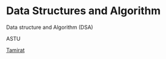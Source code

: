 # Data Structures and Algorithm
Data structure and Algorithm (DSA) 
<p>ASTU</p>
<p><a href="https://t.me/kika1s">Tamirat</a></p>
